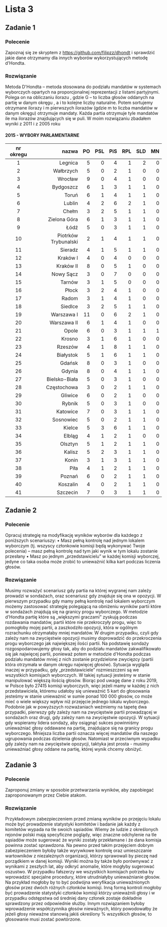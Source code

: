 # Lista 3


## Zadanie 1
### Polecenie
Zapoznaj się ze skryptem z https://github.com/filipzz/dhondt i  sprawdzić jakie dane otrzymamy dla innych wyborów wykorzystujących metodę d'Hondta.
### Rozwiązanie
Metoda D'Hondta – metoda stosowana do podziału mandatów w systemach wyborczych opartych na proporcjonalnej reprezentacji z listami partyjnymi. Polega on na obliczaniu ilorazu   , gdzie G – to liczba głosów oddanych na partię w danym okręgu , a i to kolejne liczby naturalne. Potem sortujemy otrzymane ilorazy i m pierwszych ilorazów (gdzie m to liczba mandatów w danym okręgu) otrzymuje mandaty. Każda partia otrzymuje tyle mandatów ile ma ilorazów znajdujących się w puli.
W moim rozwiązaniu zbadałem wyniki z 2011 i z 2005 roku

#### 2015 - WYBORY PARLAMENTARNE

nr okregu | nazwa  |  PO |  PSL |  PiS |  RPL |  SLD |  MN
:---: | ---: | ---: | ---: | ---: | ---: | ---: |---: |
1  |  Legnica |  5 |  0 |  4 |  1 |  2 |  0
2  |  Wałbrzych |  5 |  0 |  2 |  1 |  0 |  0
3  |  Wrocław |  9 |  0 |  4 |  1 |  0 |  0
4  |  Bydgoszcz |  6 |  1 |  3 |  1 |  1 |  0
5  |  Toruń |  6 |  1 |  4 |  1 |  1 |  0
6  |  Lublin |  4 |  2 |  6 |  2 |  1 |  0
7  |  Chełm |  3 |  2 |  5 |  1 |  1 |  0
8  |  Zielona Góra |  6 |  1 |  3 |  1 |  1 |  0
9  |  Łódź |  5 |  0 |  3 |  1 |  1 |  0
10  |  Piotrków Trybunalski |  2 |  1 |  4 |  1 |  1 |  0
11  |  Sieradz |  4 |  1 |  5 |  1 |  1 |  0
12  |  Kraków I |  4 |  0 |  4 |  0 |  0 |  0
13  |  Kraków II |  8 |  0 |  5 |  1 |  0 |  0
14  |  Nowy Sącz |  3 |  0 |  7 |  0 |  0 |  0
15  |  Tarnów |  3 |  1 |  5 |  0 |  0 |  0
16  |  Płock |  3 |  2 |  4 |  1 |  0 |  0
17  |  Radom |  3 |  1 |  4 |  1 |  0 |  0
18  |  Siedlce |  3 |  2 |  5 |  1 |  1 |  0
19  |  Warszawa I |  11 |  0 |  6 |  2 |  1 |  0
20  |  Warszawa II |  6 |  1 |  4 |  1 |  0 |  0
21  |  Opole |  6 |  0 |  3 |  1 |  1 |  1
22  |  Krosno |  3 |  1 |  6 |  1 |  0 |  0
23  |  Rzeszów |  4 |  1 |  8 |  1 |  1 |  0
24  |  Białystok |  5 |  1 |  6 |  1 |  1 |  0
25  |  Gdańsk |  8 |  0 |  3 |  1 |  0 |  0
26  |  Gdynia |  8 |  0 |  4 |  1 |  1 |  0
27  |  Bielsko-Biała |  5 |  0 |  3 |  1 |  0 |  0
28  |  Częstochowa |  3 |  0 |  2 |  1 |  1 |  0
29  |  Gliwice |  6 |  0 |  2 |  1 |  0 |  0
30  |  Rybnik |  5 |  0 |  3 |  1 |  0 |  0
31  |  Katowice |  7 |  0 |  3 |  1 |  1 |  0
32  |  Sosnowiec |  5 |  0 |  2 |  1 |  1 |  0
33  |  Kielce |  5 |  3 |  6 |  1 |  1 |  0
34  |  Elbląg |  4 |  1 |  2 |  1 |  0 |  0
35  |  Olsztyn |  5 |  1 |  2 |  1 |  1 |  0
36  |  Kalisz |  5 |  2 |  3 |  1 |  1 |  0
37  |  Konin |  3 |  1 |  3 |  1 |  1 |  0
38  |  Piła |  4 |  1 |  2 |  1 |  1 |  0
39  |  Poznań |  6 |  0 |  2 |  1 |  1 |  0
40  |  Koszalin |  4 |  0 |  2 |  1 |  1 |  0
41  |  Szczecin |  7 |  0 |  3 |  1 |  1 |  0

## Zadanie 2
### Polecenie
Opracuj strategię na modyfikację wyników wyborów dla każdego z poniższych scenariuszy:
    • Masz pełną kontrolę nad jednym lokalem wyborczym (tj. wszyscy członkowie komisji będą wykonywać Twoje polecenia) – masz pełną kontrolę nad tym jaki wynik w tym lokalu zostanie przesłany
    • Masz po jednym „przedstawicielu” w każdej komisji wyborczej, jedyne co taka osoba może zrobić to unieważnić kilka kart podczas liczenia głosów.
### Rozwiązanie
Musimy rozważyć scenariusz gdy partia na której wygranej nam zależy prowadzi w sondażach, oraz scenariusz gdy znajduje się ona w opozycji. 
W pierwszym przypadku gdy mamy pełną kontrolę nad lokalem wyborczym możemy zastosować strategię polegającą na obniżeniu wyników partii które w sondażach znajdują się na granicy progu wyborczego. W metodzie d'Hondta partię które są „większymi graczami” zyskują podczas rozdawania mandatów, partii które nie przekroczyły progu, więc to pomogłoby mojej partii, a zaszkodziło opozycji, która w ogólnym rozrachunku otrzymałaby mniej mandatów.
W drugim przypadku, czyli gdy zależy nam na zwycięstwie opozycji musimy doprowadzić do przekroczenia progu wyborczego jak największej ilości partii. Na podstawię sondaży rozgospodarowujemy głosy tak, aby do podziału mandatów zakwalifikowało się jak najwięcej partii, ponieważ potem w metodzie d'Hondta podczas podziału mandatów mniej z nich zostanie przydzielone zwycięzcy (partii która otrzymała w danym okręgu najwięcej głosów).
Sytuacja wygląda inaczej w przypadku, gdy „przedstawiciele” rozmieszczeni są we wszystkich komisjach wyborczych. W takiej sytuacji jesteśmy w stanie manipulować większą ilością głosów. Biorąc pod uwagę dane z roku 2019, w Polsce było 27415 komisji wyborczych, więc jeżeli mamy w każdej z nich przedstawiciela, któremu udałoby się unieważnić 5 kart do głosowania jesteśmy w stanie unieważnić w sumie ponad 100 000 głosów, co może mieć o wiele większy wpływ niż przejęcie jednego lokalu wyborczego. Podobnie jak w powyższych rozważaniach weźmiemy na tapetę dwa przypadki, pierwszy gdy zależy nam na zwycięstwie partii prowadzącej w sondażach oraz drugi, gdy zależy nam na zwycięstwie opozycji. 
W sytuacji gdy wspieramy lidera sondaży, aby osiągnąć sukces powinniśmy unieważniać głosy oddawane na partię, znajdujące się na granicy progu wyborczego. Mniejsza liczba partii oznacza więcej mandatów dla naszego ugrupowania podczas dzielenia głosów. Natomiast w przeciwnym wypadku gdy zależy nam na zwycięstwie opozycji, taktyka jest prosta - musimy unieważniać głosy oddane na partię, której wynik chcemy obniżyć.

## Zadanie 3
### Polecenie
Zaproponuj zmiany w sposobie przetwarzania wyników, aby zapobiegać zaproponowanym przez Ciebie atakom.
### Rozwiązanie
Przykładowym zabezpieczeniem przed zmianą wyników po przejęciu lokalu może być prowadzenie statystyki komitetów i badanie jak każdy z komitetów wypada na tle swoich sąsiadów. Wiemy że ludzie z określonych rejonów polski mają specyficzne poglądy, więc znaczne odchylenie na tle sąsiadów może sugerować że wyniki zostały przekłamane i że dana komisja powinna zostać sprawdzona.
Na pewno przed takim przejęciem dobrym zabezpieczeniem byłoby także wyrywkowe kontrolę oraz umieszczanie wartowników z niezależnych organizacji, którzy sprawowali by pieczę nad porządkiem w danej komisji.
Wyniki można by także było porównywać z wynikami z zeszłych lat, aby odkryć anomalie, które mogłyby sugerować oszustwo.
W przypadku fałszerzy we wszystkich komisjach potrzeba by wprowadzić specjalne procedury, które utrudniałyby unieważnianie głosów. Na przykład mogłoby by to być podwójna weryfikacja unieważnionych głosów przez dwóch różnych członków komisji. Inną formą kontroli mogłoby być prowadzenie statystyki członków komisji którzy unieważnili głosy i w przypadku odstępstwa od średniej dany członek zostaje dokładnie sprawdzony przez odpowiednie służby.
Innym rozwiązaniem byłoby wprowadzenie współczynnika głosów nieważnych, który powodowałby że jeżeli głosy nieważne stanowią jakiś określony % wszystkich głosów, to głosowanie musi zostać powtórzone.

